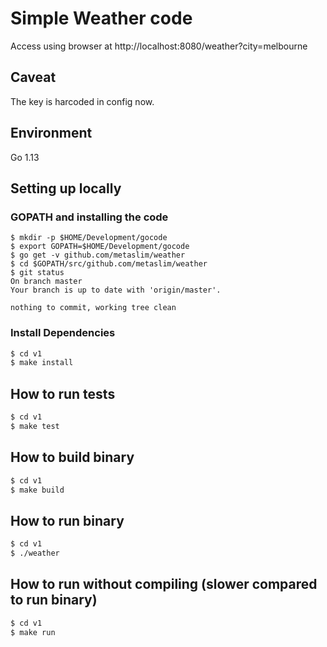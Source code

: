 # Simple Weather code

Access using browser at http://localhost:8080/weather?city=melbourne

## Caveat
The key is harcoded in config now.

## Environment

Go 1.13

## Setting up locally

### GOPATH and installing the code
```
$ mkdir -p $HOME/Development/gocode
$ export GOPATH=$HOME/Development/gocode
$ go get -v github.com/metaslim/weather
$ cd $GOPATH/src/github.com/metaslim/weather
$ git status
On branch master
Your branch is up to date with 'origin/master'.

nothing to commit, working tree clean
```

### Install Dependencies
```sh
$ cd v1
$ make install
```

## How to run tests

```sh
$ cd v1
$ make test

```

## How to build binary

```sh
$ cd v1
$ make build
```

## How to run binary

```sh
$ cd v1
$ ./weather
```

## How to run without compiling (slower compared to run binary)

```sh
$ cd v1
$ make run
```
